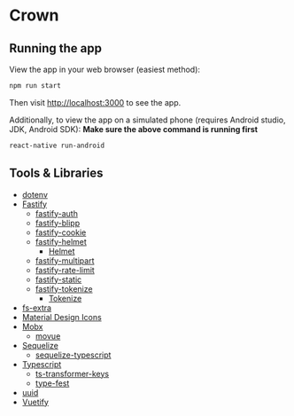 # Crown

## Running the app

View the app in your web browser (easiest method):

```bash
npm run start
```

Then visit <http://localhost:3000> to see the app.

Additionally, to view the app on a simulated phone (requires Android studio, JDK, Android SDK):
**Make sure the above command is running first**

```bash
react-native run-android
```

## Tools & Libraries

- [dotenv](https://github.com/motdotla/dotenv)
- [Fastify](https://www.fastify.io/)
  - [fastify-auth](https://github.com/fastify/fastify-auth)
  - [fastify-blipp](https://github.com/PavelPolyakov/fastify-blipp)
  - [fastify-cookie](https://github.com/fastify/fastify-cookie)
  - [fastify-helmet](https://github.com/fastify/fastify-helmet)
    - [Helmet](https://helmetjs.github.io/)
  - [fastify-multipart](https://github.com/fastify/fastify-multipart)
  - [fastify-rate-limit](https://github.com/fastify/fastify-rate-limit)
  - [fastify-static](https://github.com/fastify/fastify-static)
  - [fastify-tokenize](https://github.com/cyyynthia/fastify-tokenize)
    - [Tokenize](https://github.com/cyyynthia/tokenize/blob/mistress/USAGE.md)
- [fs-extra](https://github.com/jprichardson/node-fs-extra)
- [Material Design Icons](https://material.io/resources/icons/)
- [Mobx](https://mobx.js.org/)
  - [movue](https://github.com/nighca/movue)
- [Sequelize](https://sequelize.org/v5/)
  - [sequelize-typescript](https://github.com/RobinBuschmann/sequelize-typescript)
- [Typescript](https://www.typescriptlang.org/)
  - [ts-transformer-keys](https://github.com/kimamula/ts-transformer-keys)
  - [type-fest](https://github.com/sindresorhus/type-fest)
- [uuid](https://github.com/uuidjs/uuid)
- [Vuetify](https://vuetifyjs.com/)
